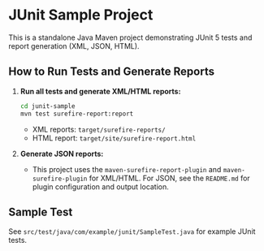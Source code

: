 # JUnit Sample Project

This is a standalone Java Maven project demonstrating JUnit 5 tests and report generation (XML, JSON, HTML).

## How to Run Tests and Generate Reports

1. **Run all tests and generate XML/HTML reports:**
   ```sh
   cd junit-sample
   mvn test surefire-report:report
   ```
   - XML reports: `target/surefire-reports/`
   - HTML report: `target/site/surefire-report.html`

2. **Generate JSON reports:**
   - This project uses the `maven-surefire-report-plugin` and `maven-surefire-plugin` for XML/HTML. For JSON, see the `README.md` for plugin configuration and output location.

## Sample Test
See `src/test/java/com/example/junit/SampleTest.java` for example JUnit tests.
